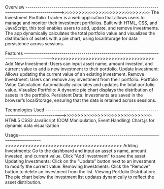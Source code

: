 Overview ---------------------------------------------------------------------------------------------->>>>>>>>>>>>>>>>>>>>>>>>>>>>>>>
The Investment Portfolio Tracker is a web application that allows users to manage and monitor their investment portfolios. Built with HTML, CSS, and JavaScript, this tool enables users to add, update, and remove investments. The app dynamically calculates the total portfolio value and visualizes the distribution of assets with a pie chart, using localStorage for data persistence across sessions.

Features ------------------------------------------------------------------------------------------>>>>>>>>>>>>>>>>>>>>>>>>>>>>>>>>>>>>
Add New Investment: Users can input asset name, amount invested, and current value to add a new investment to their portfolio.
Update Investment: Allows updating the current value of an existing investment.
Remove Investment: Users can remove any investment from their portfolio.
Portfolio Value Calculation: Automatically calculates and updates the total portfolio value.
Visualize Portfolio: A dynamic pie chart displays the distribution of assets in the portfolio.
Persistent Data: Investments are saved in the browser’s localStorage, ensuring that the data is retained across sessions.

Technologies Used ------------------------------------------------------------------------------------->>>>>>>>>>>>>>>>>>>>>>>>>>>>>>>
HTML5
CSS3
JavaScript (DOM Manipulation, Event Handling)
Chart.js for dynamic data visualization

Usage----------------------------------------------------------------------------------------->>>>>>>>>>>>>>>>>>>>>>>>>>>>>>>>>>>>>>>>>
Adding Investments: Go to the dashboard and input an asset's name, amount invested, and current value. Click "Add Investment" to save the asset.
Updating Investments: Click on the "Update" button next to an investment to modify the current value.
Removing Investments: Click the "Remove" button to delete an investment from the list.
Viewing Portfolio Distribution: The pie chart below the investment list updates dynamically to reflect the asset distribution.
